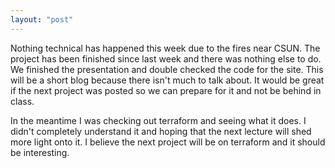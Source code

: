 ```yaml
---
layout: "post"
---
```

Nothing technical has happened this week due to the fires near CSUN. The project has been finished since last week and there was nothing else to do. We finished the presentation and double checked the code for the site. This will be a short blog because there isn't much to talk about. It would be great if the next project was posted so we can prepare for it and not be behind in class.

In the meantime I was checking out terraform and seeing what it does. I didn't completely understand it and hoping that the next lecture will shed more light onto it. I believe the next project will be on terraform and it should be interesting.

